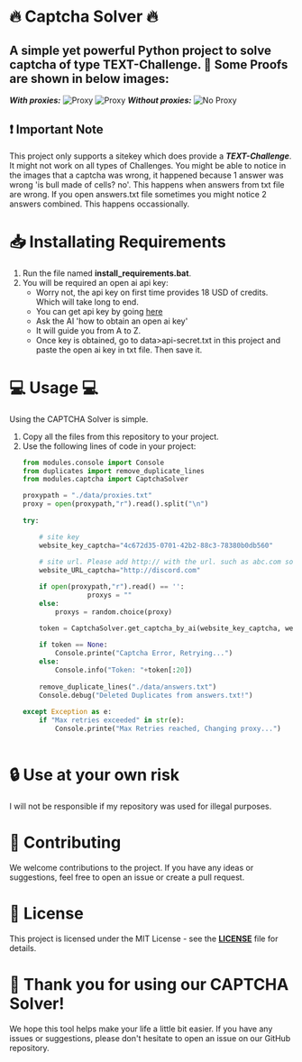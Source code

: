 # 🔥 Captcha Solver 🔥 

A simple yet powerful Python project to solve captcha of type **TEXT-Challenge**. 💪
Some Proofs are shown in below images:
-----
***With proxies:***
![Proxy](https://github.com/kokiez/hcaptcha-solver-text-based/blob/main/1.png)
![Proxy](https://github.com/kokiez/hcaptcha-solver-text-based/blob/main/2.png)
***Without proxies:***
![No Proxy](https://github.com/kokiez/hcaptcha-solver-text-based/blob/main/3-withoutproxy.png)

## ❗ Important Note 
This project only supports a sitekey which does provide a ***TEXT-Challenge***.
It might not work on all types of Challenges. 
You might be able to notice in the images that a captcha was wrong, it happened because 1 answer was wrong 'is bull made of cells? no'. This happens when answers from txt file are wrong. 
If you open answers.txt file sometimes you might notice 2 answers combined. This happens occassionally.

# 📥 Installating Requirements
1. Run the file named **install_requirements.bat**.
2. You will be required an open ai api key:
   - Worry not, the api key on first time provides 18 USD of credits. Which will take long to end. 
   - You can get api key by going [here](https://chat.openai.com/chat)
   - Ask the AI 'how to obtain an open ai key'
   - It will guide you from A to Z.
   - Once key is obtained, go to data>api-secret.txt in this project and paste the open ai key in txt file. Then save it.

# 💻 Usage 💻
Using the CAPTCHA Solver is simple. 
1. Copy all the files from this repository to your project.
2. Use the following lines of code in your project:
    ```python
    from modules.console import Console
    from duplicates import remove_duplicate_lines
    from modules.captcha import CaptchaSolver
    
    proxypath = "./data/proxies.txt"
    proxy = open(proxypath,"r").read().split("\n")
        
    try:

        # site key
        website_key_captcha="4c672d35-0701-42b2-88c3-78380b0db560"
        
        # site url. Please add http:// with the url. such as abc.com so write http://abc.com
        website_URL_captcha="http://discord.com"

        if open(proxypath,"r").read() == '':
                    proxys = ""
        else:
            proxys = random.choice(proxy)
    
        token = CaptchaSolver.get_captcha_by_ai(website_key_captcha, website_URL_captcha ,proxys)
        
        if token == None:
            Console.printe("Captcha Error, Retrying...")
        else:
            Console.info("Token: "+token[:20])
        
        remove_duplicate_lines("./data/answers.txt")
        Console.debug("Deleted Duplicates from answers.txt!")
        
    except Exception as e:
        if "Max retries exceeded" in str(e):
            Console.printe("Max Retries reached, Changing proxy...")
            
# 🔒 Use at your own risk
I will not be responsible if my repository was used for illegal purposes. 

# 🙌 Contributing
We welcome contributions to the project. If you have any ideas or suggestions, feel free to open an issue or create a pull request.

# 📜 License
This project is licensed under the MIT License - see the **[LICENSE](https://github.com/kokiez/hcaptcha-solver-text-based/blob/main/LICENSE)**  file for details.

# 🙏 Thank you for using our CAPTCHA Solver! 
We hope this tool helps make your life a little bit easier. If you have any issues or suggestions, please don't hesitate to open an issue on our GitHub repository.
